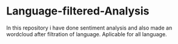 # Language-filtered-Analysis
In this repository i have done sentiment analysis and also made an wordcloud after filtration of language.
Aplicable for all language.
